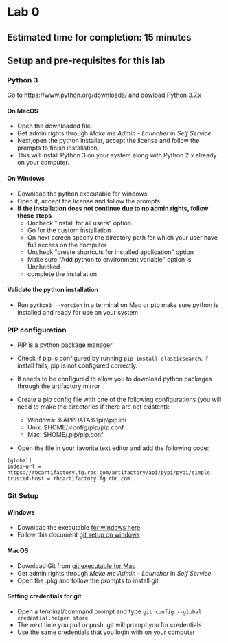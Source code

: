 # Lab 0 
## Estimated time for completion: 15 minutes

## Setup and pre-requisites for this lab

### Python 3

Go to https://www.python.org/downloads/ and dowload Python 3.7.x

#### On MacOS
* Open the downloaded file. 
* Get admin rights through *Make me Admin - Launcher* in *Self Service*
* Next,open the python installer, accept the license and follow the prompts to finish installation. 
* This will install Python 3 on your system along with Python 2.x already on your computer.


#### On Windows
* Download the python executable for windows. 
* Open it, accept the license and follow the prompts
* **if the installation does not continue due to no admin rights, follow these steps**
    * Uncheck "install for all users" option
    * Go for the custom installation
    * On next screen specify the directory path for which your user have full access on the computer
    * Uncheck "create shortcuts for installed application" option
    * Make sure "Add python to environment variable" option is Unchecked
    * complete the installation

#### Validate the python installation
* Run `python3 --version` in a terminal on Mac or pto make sure python is installed and ready for use on your system     
        
    
### PIP configuration
* PIP is a python package manager
* Check if pip is configured by running `pip install elasticsearch`. If install fails, pip is not configured correctly.
* It needs to be configured to allow you to download python packages through the artifactory mirror
* Create a pip config file with one of the following configurations (you will need to make the directories if there are not existent):
    * Windows:   %APPDATA%\pip\pip.ini
    * Unix: $HOME/.config/pip/pip.conf
    * Mac:  $HOME/.pip/pip.conf   


* Open the file in your favorite text editor and add the following code:
```
[global]
index-url = https://rbcartifactory.fg.rbc.com/artifactory/api/pypi/pypi/simple
trusted-host = rbcartifactory.fg.rbc.com 
```   



    
    
### Git Setup

#### Windows
* Download the executable [for windows here](https://git-scm.com/download/win)
* Follow this document [git setup on windows](https://rbc-confluence.fg.rbc.com:8443/display/CPS/Installing+Git+Bash+On+Your+Local?preview=%2F38736323%2F38736322%2FInstalling+Git+Bash+On+Your+Local.docx)

#### MacOS
* Download Git from [git executable for Mac](https://git-scm.com/download/mac)
* Get admin rights through *Make me Admin - Launcher* in *Self Service*
* Open the .pkg and follow the prompts to install git

#### Setting credentials for git
* Open a terminal/command prompt and type `git config --global credential.helper store
`
* The next time you pull or push, git will prompt you for credentials
* Use the same credentials that you login with on your computer






